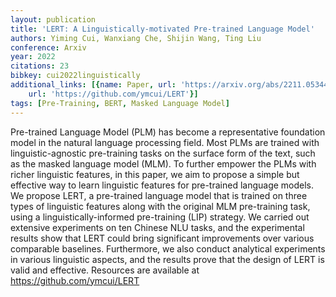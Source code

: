 ```yaml
---
layout: publication
title: 'LERT: A Linguistically-motivated Pre-trained Language Model'
authors: Yiming Cui, Wanxiang Che, Shijin Wang, Ting Liu
conference: Arxiv
year: 2022
citations: 23
bibkey: cui2022linguistically
additional_links: [{name: Paper, url: 'https://arxiv.org/abs/2211.05344'}, {name: Code,
    url: 'https://github.com/ymcui/LERT'}]
tags: [Pre-Training, BERT, Masked Language Model]
---
```

Pre-trained Language Model (PLM) has become a representative foundation model
in the natural language processing field. Most PLMs are trained with
linguistic-agnostic pre-training tasks on the surface form of the text, such as
the masked language model (MLM). To further empower the PLMs with richer
linguistic features, in this paper, we aim to propose a simple but effective
way to learn linguistic features for pre-trained language models. We propose
LERT, a pre-trained language model that is trained on three types of linguistic
features along with the original MLM pre-training task, using a
linguistically-informed pre-training (LIP) strategy. We carried out extensive
experiments on ten Chinese NLU tasks, and the experimental results show that
LERT could bring significant improvements over various comparable baselines.
Furthermore, we also conduct analytical experiments in various linguistic
aspects, and the results prove that the design of LERT is valid and effective.
Resources are available at https://github.com/ymcui/LERT